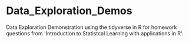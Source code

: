 # Data_Exploration_Demos

Data Exploration Demonstration using the tidyverse in R for homework questions from 'Introduction to Statistcal Learning with applications in R'.
